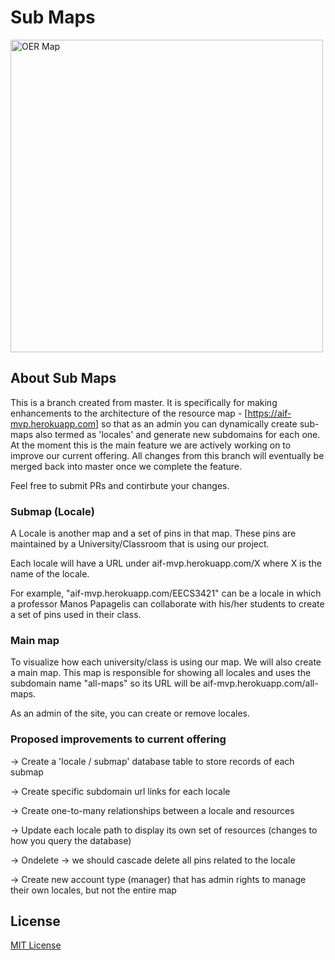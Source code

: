 ﻿# Sub Maps 
 
 <a href="https://raw.githubusercontent.com/paulowe/maps4resources/master/examples/Screen%20Shot%202021-01-11%20at%203.52.12%20AM.png" target="_blank"><img src="examples/Screen Shot 2021-01-11 at 3.52.12 AM.png" align="center" width="500" alt="OER Map"></a>

## About Sub Maps

This is a branch created from master. It is specifically for making enhancements to the architecture of the resource map - [https://aif-mvp.herokuapp.com] so that as an admin you can dynamically create sub-maps also termed as 'locales' and generate new subdomains for each one. At the moment this is the main feature we are actively working on to improve our current offering. All changes from this branch will eventually be merged back into master once we complete the feature.

Feel free to submit PRs and contirbute your changes.

### Submap (Locale)
A Locale is another map and a set of pins in that map. These pins are maintained by a University/Classroom that is using our project. 

Each locale will have a URL under aif-mvp.herokuapp.com/X where X is the name of the locale. 

For example, "aif-mvp.herokuapp.com/EECS3421" can be a locale in which a professor Manos Papagelis can collaborate with his/her students to create a set of pins used in their class. 

### Main map
To visualize how each university/class is using our map. We will also create a main map. This map is responsible for showing all locales and uses the subdomain name "all-maps" so its URL will be aif-mvp.herokuapp.com/all-maps. 

As an admin of the site, you can create or remove locales.

### Proposed improvements to current offering

-> Create a 'locale / submap' database table to store records of each submap

-> Create specific subdomain url links for each locale

-> Create one-to-many relationships between a locale and resources

-> Update each locale path to display its own set of resources (changes to how you query the database)

-> Ondelete -> we should cascade delete all pins related to the locale

-> Create new account type (manager) that has admin rights to manage their own locales, but not the entire map

## License
[MIT License](LICENSE.md)
